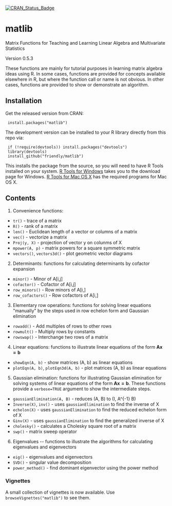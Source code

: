 [![CRAN_Status_Badge](http://www.r-pkg.org/badges/version/matlib)](http://cran.r-project.org/package=matlib)

# matlib
Matrix Functions for Teaching and Learning Linear Algebra and Multivariate Statistics

Version 0.5.3

These functions are mainly for tutorial purposes in learning matrix algebra
ideas using R. In some cases, functions are provided for concepts available
elsewhere in R, but where the function call or name is not obvious.  In other
cases, functions are provided to show or demonstrate an algorithm.  

## Installation

Get the released version from CRAN:

     install.packages("matlib")

The development version can be installed to your R library directly from this repo via:

     if (!require(devtools)) install.packages("devtools")
     library(devtools)
     install_github("friendly/matlib")

This installs the package from the source, so you will need to have 
R Tools installed on your system.  [R Tools for Windows](https://cran.r-project.org/bin/windows/Rtools/)
takes you to the download page for Windows.  [R Tools for Mac OS X](https://cran.r-project.org/bin/macosx/tools/)
has the required programs for Mac OS X.


## Contents

1. Convenience functions:  

  - `tr()` - trace of a matrix
  - `R()` - rank of a matrix
  - `len()` - Euclidean length of a vector or columns of a matrix
  - `vec()` - vectorize a matrix
  - `Proj(y, X)` - projection of vector y on colunms of X
  - `mpower(A, p)` - matrix powers for a square symmetric matrix
  - `vectors()`, `vectors3d()` - plot geometric vector diagrams 

2. Determinants: functions for calculating determinants by cofactor expansion

  - `minor()` - Minor of A[i,j]
  - `cofactor()` - Cofactor of A[i,j]
  - `row_minors()` - Row minors of A[i,]
  - `row_cofactors()` - Row cofactors of A[i,]

3. Elementary row operations: functions for solving linear equations "manually" by the steps used in row echelon form and Gaussian elimination

  - `rowadd()` - Add multiples of rows to other rows
  - `rowmult()` - Multiply rows by constants
  - `rowswap()` - Interchange two rows of a matrix

4. Linear equations: functions to illustrate linear equations of the form $\mathbf{A x = b}$

  - `showEqn(A, b)` - show matrices (A, b) as linear equations
  - `plotEqn(A, b)`, `plotEqn3d(A, b)`  - plot matrices (A, b) as linear equations
  
5. Gaussian elimination: functions for illustrating Gaussian elimination for solving systems of linear equations of the form
$\mathbf{A x = b}$.  These functions provide a `verbose=TRUE` argument to show the intermediate steps.

  - `gaussianElimination(A, B)` - reduces (A, B) to (I, A^{-1} B)
  - `Inverse(X)`, `inv()` - uses `gaussianElimination` to find the inverse of X
  - `echelon(X)` - uses `gaussianElimination` to find the reduced echelon form of X
  - `Ginv(X)` - uses `gaussianElimination` to find the generalized inverse of X
  - `cholesky()` - calculates a Cholesky square root of a matrix
  - `swp()` - matrix sweep operator

6. Eigenvalues -- functions to illustrate the algorithms for calculating eigenvalues and eigenvectors

  - `eig()` - eigenvalues and eigenvectors
  - `SVD()` - singular value decomposition
  - `power_method()` - find dominant eigenvector using the power method 

### Vignettes

A small collection of vignettes is now available.  Use `browseVignettes("matlib")` to see them.

